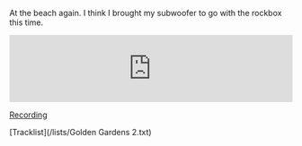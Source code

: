 At the beach again.  I think I brought my subwoofer to go with the rockbox this time.

<iframe width="100%" height="120" src="https://www.mixcloud.com/widget/iframe/?hide_cover=1&hide_artwork=1&feed=%2Fpeter-henry5%2Fgolden-gardens-2%2F" frameborder="0" ></iframe>

[Recording](https://www.dropbox.com/s/23cb6iuncm0g59u/Golden%20Gardens%202.mp3?dl=0)

[Tracklist](/lists/Golden Gardens 2.txt)
